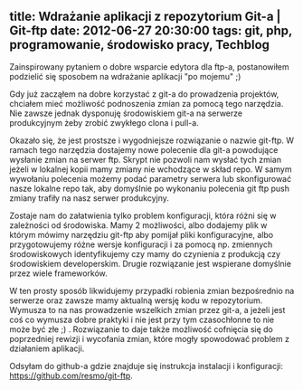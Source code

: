 title: Wdrażanie aplikacji z repozytorium Git-a | Git-ftp
date: 2012-06-27 20:30:00
tags: git, php, programowanie, środowisko pracy, Techblog
---
Zainspirowany pytaniem o dobre wsparcie edytora dla ftp-a, postanowiłem podzielić się sposobem na wdrażanie aplikacji "po mojemu" ;)

Gdy już zacząłem na dobre korzystać z git-a do prowadzenia projektów, chciałem mieć możliwość podnoszenia zmian za pomocą tego narzędzia. Nie zawsze jednak dysponuję środowiskiem git-a na serwerze produkcyjnym żeby zrobić zwykłego clona i pull-a.

Okazało się, że jest prostsze i wygodniejsze rozwiązanie o nazwie git-ftp. W ramach tego narzędzia dostajemy nowe polecenie dla git-a powodujące wysłanie zmian na serwer ftp. Skrypt nie pozwoli nam wysłać tych zmian jeżeli w lokalnej kopii mamy zmiany nie wchodzące w skład repo. W samym wywołaniu polecenia możemy podać parametry serwera lub skonfigurować nasze lokalne repo tak, aby domyślnie po wykonaniu polecenia git ftp push zmiany trafiły na nasz serwer produkcyjny.

Zostaje nam do załatwienia tylko problem konfiguracji, która różni się w zależności od środowiska. Mamy 2 możliwości, albo dodajemy plik w którym mówimy narzędziu git-ftp aby pomijał pliki konfiguracyjne, albo przygotowujemy różne wersje konfiguracji i za pomocą np. zmiennych środowiskowych identyfikujemy czy mamy do czynienia z produkcją czy środowiskiem developerskim. Drugie rozwiązanie jest wspierane domyślnie przez wiele frameworków.

W ten prosty sposób likwidujemy przypadki robienia zmian bezpośrednio na serwerze oraz zawsze mamy aktualną wersję kodu w repozytorium. Wymusza to na nas prowadzenie wszelkich zmian przez git-a, a jeżeli jest coś co wymusza dobre praktyki i nie jest przy tym czasochłonne to nie może być złe ;) . Rozwiązanie to daje także możliwość cofnięcia się do poprzedniej rewizji i wycofania zmian, które mogły spowodować problem z działaniem aplikacji.

Odsyłam do github-a gdzie znajduje się instrukcja instalacji i konfiguracji: https://github.com/resmo/git-ftp.